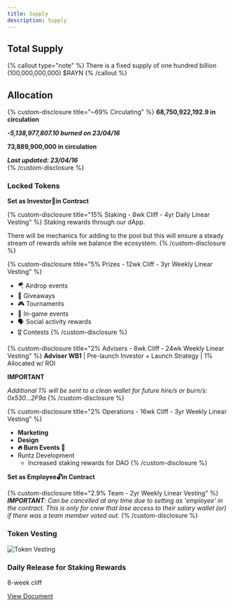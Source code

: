 ```yaml
---
title: Supply
description: Supply
---
```


## Total Supply

{% callout type="note" %}
There is a fixed supply of one hundred billion (100,000,000,000) $RAYN
{% /callout %}

## Allocation

{% custom-disclosure title="~69% Circulating" %}
**68,750,922,192.9 in circulation**  

__*-5,138,977,807.10 burned on 23/04/16*__  

**73,889,900,000 in circulation**  

_***Last updated: 23/04/16***_  
{% /custom-disclosure %}

### Locked Tokens

**Set as Investor🔐in Contract**

{% custom-disclosure title="15% Staking - 8wk Cliff - 4yr Daily Linear Vesting" %}
Staking rewards through our dApp. 

There will be mechanics for adding to the pool but this will ensure a steady stream of rewards while we balance the ecosystem.
{% /custom-disclosure %}

{% custom-disclosure title="5% Prizes - 12wk Cliff - 3yr Weekly Linear Vesting" %}
- 🪂 Airdrop events
- 🎁 Giveaways
- 🎮 Tournaments
- 👾 In-game events
- 🗣️ Social activity rewards
- 🎖️ Contests
{% /custom-disclosure %}

{% custom-disclosure title="2% Advisers - 8wk Cliff - 24wk Weekly Linear Vesting" %}
**Adviser WB1** | Pre-launch Investor + Launch Strategy | 1% Allocated w/ ROI

**IMPORTANT**

*Additional 1% will be sent to a clean wallet for future hire/s or burn/s: 0x530...2F9a*
{% /custom-disclosure %}

{% custom-disclosure title="2% Operations - 16wk Cliff - 3yr Weekly Linear Vesting" %}
- **Marketing**
- **Design**
- **🔥 Burn Events 🚒**
- Runtz Development
    - Increased staking rewards for DAO
{% /custom-disclosure %}

**Set as Employee🔓in Contract**

{% custom-disclosure title="2.9% Team - 2yr Weekly Linear Vesting" %}
_**IMPORTANT**: Can be cancelled at any time due to setting as 'employee' in the contract.  This is only for crew that lose access to their salary wallet (or) if there was a team member voted out._
{% /custom-disclosure %}

### Token Vesting

![Token Vesting](/images/token_vesting.jpeg)

### Daily Release for Staking Rewards

8-week cliff

[View Document](https://docs.google.com/spreadsheets/d/1TwE-LjrbFREbXt-4yo_f3b1TvPT3rkQC9gUOshZqKaw/edit?usp=share_link)
